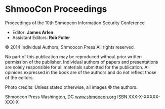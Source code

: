 ShmooCon Proceedings
=======

Proceedings of the 10th Shmoocon Information Security Conference

- Editor: **James Arlen**
- Assistant Editors: **Rob Fuller**

© 2014 Individual Authors, Shmoocon Press
All rights reserved.

No part of this publication may be reproduced without prior written permission of the publisher. Individual authors of papers and presentations are solely responsible for all materials submitted for the publication. All opinions expressed in the book are of the authors and do not reflect those of the editors.

Photo credits: Unless stated otherwise, all images © the authors.

Shmoocon Press
Washington, DC
www.shmoocon.org
ISBN XXX-X-XXXXX-XXX-X